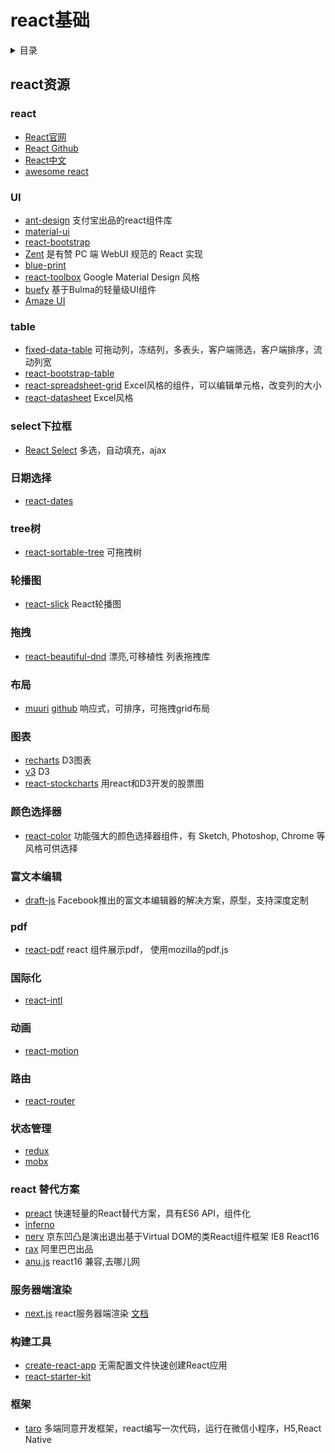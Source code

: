 # react基础

<details>
<summary>目录</summary>

* [`eact资源`](##react资源)

</details>

## react资源

### react

* [React官网](https://reactjs.org/)
* [React Github](https://github.com/facebook/react)
* [React中文](https://zh-hans.reactjs.org/)
* [awesome react](https://github.com/enaqx/awesome-react)

### UI

* [ant-design](http://ant.design/) 支付宝出品的react组件库
* [material-ui](http://www.material-ui.com/#/)
* [react-bootstrap](http://react-bootstrap.github.io/)
* [Zent](https://github.com/youzan/zent) 是有赞 PC 端 WebUI 规范的 React 实现
* [blue-print](https://github.com/palantir/blueprint)
* [react-toolbox](https://github.com/react-toolbox/react-toolbox/) Google Material Design 风格
* [buefy](https://github.com/buefy/buefy/) 基于Bulma的轻量级UI组件
* [Amaze UI](http://amazeui.org/react/components/)

### table

* [fixed-data-table](http://facebook.github.io/fixed-data-table/example-object-data.html)  可拖动列，冻结列，多表头，客户端筛选，客户端排序，流动列宽
* [react-bootstrap-table](http://allenfang.github.io/react-bootstrap-table/example.html)
* [react-spreadsheet-grid](https://github.com/denisraslov/react-spreadsheet-grid) Excel风格的组件，可以编辑单元格，改变列的大小
* [react-datasheet](https://github.com/nadbm/react-datasheet) Excel风格

### select下拉框

* [React Select](https://github.com/JedWatson/react-select) 多选，自动填充，ajax

### 日期选择

* [react-dates](https://github.com/airbnb/react-dates)

### tree树

* [react-sortable-tree](https://github.com/frontend-collective/react-sortable-tree) 可拖拽树

### 轮播图

* [react-slick](https://github.com/akiran/react-slick) React轮播图

### 拖拽

* [react-beautiful-dnd](https://github.com/atlassian/react-beautiful-dnd) 漂亮,可移植性 列表拖拽库

### 布局

* [muuri](https://haltu.github.io/muuri/) [github](https://github.com/haltu/muuri) 响应式，可排序，可拖拽grid布局

### 图表

* [recharts](https://github.com/recharts/recharts) D3图表
* [v3](https://github.com/hshoff/vx) D3
* [react-stockcharts](https://github.com/rrag/react-stockcharts) 用react和D3开发的股票图

### 颜色选择器

* [react-color](https://github.com/casesandberg/react-color) 功能强大的颜色选择器组件，有 Sketch, Photoshop, Chrome 等风格可供选择

### 富文本编辑

* [draft-js](https://github.com/facebook/draft-js) Facebook推出的富文本编辑器的解决方案，原型，支持深度定制

### pdf

* [react-pdf](https://github.com/wojtekmaj/react-pdf) react
组件展示pdf， 使用mozilla的pdf.js

### 国际化

* [react-intl](https://github.com/yahoo/react-intl)

### 动画

* [react-motion](https://github.com/chenglou/react-motion)

### 路由

* [react-router](https://github.com/ReactTraining/react-router) 

### 状态管理

* [redux](https://github.com/reduxjs/redux)
* [mobx](https://github.com/mobxjs/mobx)

### react 替代方案

* [preact](https://github.com/developit/preact) 快速轻量的React替代方案，具有ES6 API，组件化
* [inferno](https://github.com/infernojs/inferno)
* [nerv](https://github.com/NervJS/nerv) 京东凹凸是演出退出基于Virtual DOM的类React组件框架 IE8 React16
* [rax](https://github.com/alibaba/rax) 阿里巴巴出品
* [anu.js](https://github.com/RubyLouvre/anu) react16 兼容,去哪儿网

### 服务器端渲染

* [next.js](https://github.com/zeit/next.js) react服务器端渲染  [文档](https://cn.mobx.js.org/)

### 构建工具

* [create-react-app](https://github.com/facebook/create-react-app) 无需配置文件快速创建React应用
* [react-starter-kit](https://github.com/kriasoft/react-starter-kit)

### 框架

* [taro](https://taro.aotu.io/) 多端同意开发框架，react编写一次代码，运行在微信小程序，H5,React Native
  